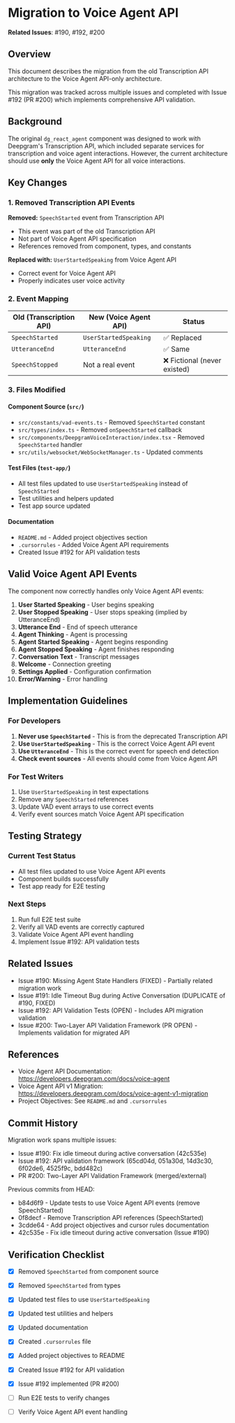 # Migration to Voice Agent API

**Related Issues**: #190, #192, #200

## Overview

This document describes the migration from the old Transcription API architecture to the Voice Agent API-only architecture.

This migration was tracked across multiple issues and completed with Issue #192 (PR #200) which implements comprehensive API validation.

## Background

The original `dg_react_agent` component was designed to work with Deepgram's Transcription API, which included separate services for transcription and voice agent interactions. However, the current architecture should use **only** the Voice Agent API for all voice interactions.

## Key Changes

### 1. Removed Transcription API Events

**Removed:** `SpeechStarted` event from Transcription API
- This event was part of the old Transcription API
- Not part of Voice Agent API specification
- References removed from component, types, and constants

**Replaced with:** `UserStartedSpeaking` from Voice Agent API
- Correct event for Voice Agent API
- Properly indicates user voice activity

### 2. Event Mapping

| Old (Transcription API) | New (Voice Agent API) | Status |
|--------------------------|----------------------|--------|
| `SpeechStarted` | `UserStartedSpeaking` | ✅ Replaced |
| `UtteranceEnd` | `UtteranceEnd` | ✅ Same |
| `SpeechStopped` | Not a real event | ❌ Fictional (never existed) |

### 3. Files Modified

#### Component Source (`src/`)
- `src/constants/vad-events.ts` - Removed `SpeechStarted` constant
- `src/types/index.ts` - Removed `onSpeechStarted` callback
- `src/components/DeepgramVoiceInteraction/index.tsx` - Removed `SpeechStarted` handler
- `src/utils/websocket/WebSocketManager.ts` - Updated comments

#### Test Files (`test-app/`)
- All test files updated to use `UserStartedSpeaking` instead of `SpeechStarted`
- Test utilities and helpers updated
- Test app source updated

#### Documentation
- `README.md` - Added project objectives section
- `.cursorrules` - Added Voice Agent API requirements
- Created Issue #192 for API validation tests

## Valid Voice Agent API Events

The component now correctly handles only Voice Agent API events:

1. **User Started Speaking** - User begins speaking
2. **User Stopped Speaking** - User stops speaking (implied by UtteranceEnd)
3. **Utterance End** - End of speech utterance
4. **Agent Thinking** - Agent is processing
5. **Agent Started Speaking** - Agent begins responding
6. **Agent Stopped Speaking** - Agent finishes responding
7. **Conversation Text** - Transcript messages
8. **Welcome** - Connection greeting
9. **Settings Applied** - Configuration confirmation
10. **Error/Warning** - Error handling

## Implementation Guidelines

### For Developers

1. **Never use `SpeechStarted`** - This is from the deprecated Transcription API
2. **Use `UserStartedSpeaking`** - This is the correct Voice Agent API event
3. **Use `UtteranceEnd`** - This is the correct event for speech end detection
4. **Check event sources** - All events should come from Voice Agent API

### For Test Writers

1. Use `UserStartedSpeaking` in test expectations
2. Remove any `SpeechStarted` references
3. Update VAD event arrays to use correct events
4. Verify event sources match Voice Agent API specification

## Testing Strategy

### Current Test Status
- All test files updated to use Voice Agent API events
- Component builds successfully
- Test app ready for E2E testing

### Next Steps
1. Run full E2E test suite
2. Verify all VAD events are correctly captured
3. Validate Voice Agent API event handling
4. Implement Issue #192: API validation tests

## Related Issues

- Issue #190: Missing Agent State Handlers (FIXED) - Partially related migration work
- Issue #191: Idle Timeout Bug during Active Conversation (DUPLICATE of #190, FIXED)
- Issue #192: API Validation Tests (OPEN) - Includes API migration validation
- Issue #200: Two-Layer API Validation Framework (PR OPEN) - Implements validation for migrated API

## References

- Voice Agent API Documentation: https://developers.deepgram.com/docs/voice-agent
- Voice Agent API v1 Migration: https://developers.deepgram.com/docs/voice-agent-v1-migration
- Project Objectives: See `README.md` and `.cursorrules`

## Commit History

Migration work spans multiple issues:
- Issue #190: Fix idle timeout during active conversation (42c535e)
- Issue #192: API validation framework (65cd04d, 051a30d, 14d3c30, 6f02de6, 4525f9c, bdd482c)
- PR #200: Two-Layer API Validation Framework (merged/external)

Previous commits from HEAD:
- b84d6f9 - Update tests to use Voice Agent API events (remove SpeechStarted)
- 0f8decf - Remove Transcription API references (SpeechStarted)
- 3cdde64 - Add project objectives and cursor rules documentation
- 42c535e - Fix idle timeout during active conversation (Issue #190)

## Verification Checklist

- [x] Removed `SpeechStarted` from component source
- [x] Removed `SpeechStarted` from types
- [x] Updated test files to use `UserStartedSpeaking`
- [x] Updated test utilities and helpers
- [x] Updated documentation
- [x] Created `.cursorrules` file
- [x] Added project objectives to README
- [x] Created Issue #192 for API validation
- [x] Issue #192 implemented (PR #200)
- [ ] Run E2E tests to verify changes
- [ ] Verify Voice Agent API event handling

